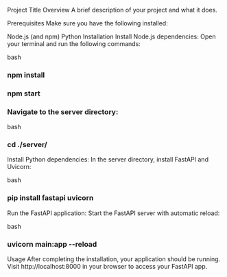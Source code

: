 Project Title
Overview
A brief description of your project and what it does.

Prerequisites
Make sure you have the following installed:

Node.js (and npm)
Python
Installation
Install Node.js dependencies:
Open your terminal and run the following commands:

bash
### npm install  
### npm start  
### Navigate to the server directory:

bash
### cd ./server/  
Install Python dependencies:
In the server directory, install FastAPI and Uvicorn:

bash
### pip install fastapi uvicorn  
Run the FastAPI application:
Start the FastAPI server with automatic reload:

bash
### uvicorn main:app --reload  
Usage
After completing the installation, your application should be running. Visit http://localhost:8000 in your browser to access your FastAPI app.